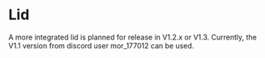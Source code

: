 # Lid

A more integrated lid is planned for release in V1.2.x or V1.3. Currently, the V1.1 version from discord user mor_177012 can be used.